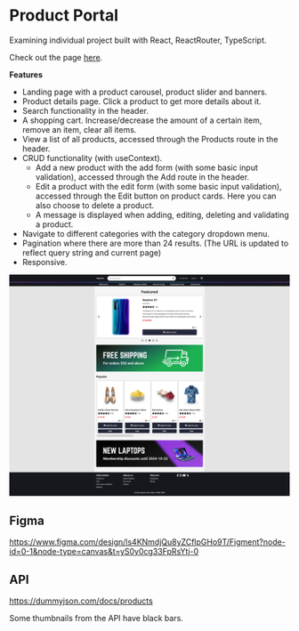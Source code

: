 # Product Portal
Examining individual project built with React, ReactRouter, TypeScript.

Check out the page [here](https://j-mattias.github.io/product-portal/).

**Features**
- Landing page with a product carousel, product slider and banners.
- Product details page. Click a product to get more details about it.
- Search functionality in the header.
- A shopping cart. Increase/decrease the amount of a certain item, remove an item, clear all items.
- View a list of all products, accessed through the Products route in the header.
- CRUD functionality (with useContext).
  - Add a new product with the add form (with some basic input validation), accessed through the Add route in the header.
  - Edit a product with the edit form (with some basic input validation), accessed through the Edit button on product cards. Here you can also choose to delete a product.
  - A message is displayed when adding, editing, deleting and validating a product.
- Navigate to different categories with the category dropdown menu.
- Pagination where there are more than 24 results. (The URL is updated to reflect query string and current page)
- Responsive.

![Screenshot of Figment front page](src/assets/Figment.jpg)

## Figma
https://www.figma.com/design/ls4KNmdjQu8yZCflpGHo9T/Figment?node-id=0-1&node-type=canvas&t=yS0y0cg33FpRsYtj-0

## API
https://dummyjson.com/docs/products

Some thumbnails from the API have black bars.
